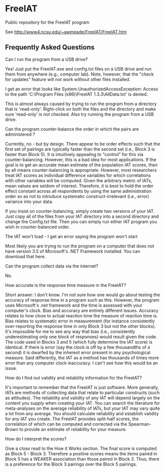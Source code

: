 # FreeIAT
Public repository for the FreeIAT program

See http://www4.ncsu.edu/~awmeade/FreeIAT/FreeIAT.htm

<h2>Frequently Asked Questions</h2>
 
Can I run the program from a USB drive?

Yes! Just put the FreeIAT.exe and config.txt files on a USB drive and run them from anywhere (e.g., computer lab). Note, however, that the "check for updates" feature will not work without other files installed.

I get an error that looks like System.UnauthorizedAccessException: Access to the path 'C:\Program Files (x86)\FreeIAT 1.3.3\AllData.txt' is denied.

This is almost always caused by trying to run the program from a directory that is 'read-only'. Right-click on both the files and the directory and make sure 'read-only' is not checked. Also try running the program from a USB drive.
 
Can the program counter-balance the order in which the pairs are administered ?

Currently, no - but by design. There appear to be order effects such that the first set of pairings are typically faster than the second set (i.e., Block 3 is faster than Block 5). It is intuitively appealing to "control" for this via counter-balancing. However, this is a bad idea for most applications. If the goal is to get an accurate mean estimate of the population IAT scores, then by all means counter-balancing is appropriate. However, most researchers treat IAT scores as individual difference variables for which correlations with other variables will be computed. Given the arbitrary metric of IATs, mean values are seldom of interest. Therefore, it is best to hold the order effect constant across all respondents by using the same administration order so as not to introduce systematic construct-irrelevant (i.e., error) variance into your data. 

If you insist on counter-balancing, simply create two versions of your IAT.  Just copy all of the files from your IAT directory into a second directory and change the Config.txt file.  Then you can simply run either IAT program you wish in counter-balanced order.

The IAT won't load - I get an error saying the program won't start

Most likely you are trying to run the program on a computer that does not have version 3.5 of Microsoft's .NET Framework installed.  You can download that here.

Can the program collect data via the internet?

No.

How accurate is the response time measure in the FreeIAT?

Short answer: I don't know. I'm not sure how one would go about testing the accuracy of response time in a program such as this. However, the program uses Microsoft's .net framework and the time is assessed with your computer's clock. Bias and accuracy are entirely different issues. Accuracy relates to how close to actual reaction time the measure of reaction time is. Bias relates to systematic error in measurement (for instance consistently over-reporting the response time in only Block 3 but not the other blocks). It's impossible for me to see any way that bias (i.e., consistently underestimating only one block of responses) would result given the code. The code used in Blocks 3 and 5 (which fully determine the IAT score) is identical. If there is error (say the clock is off by a few thousandths of a second) it is dwarfed by the inherent error present in any psychological measure. Said differently, the IAT as a method has thousands of times more error than any computer clock inaccuracy. I can't see how this would be an issue.

How do I find out validity and reliability information for the FreeIAT?

It's important to remember that the FreeIAT is just software. More generally, IATs are methods of collecting data that relate to particular constructs (such as attitudes). The reliability and validity of any IAT will depend largely on the content you supply when creating your IAT. You can search the literature for meta-analyses on the average reliability of IATs, but your IAT may vary quite a lot from any average. You should calculate reliability and establish validity for any IAT you create. The FreeIAT provides split-half scores, the correlation of which can be computed and corrected via the Spearman-Brown to provide an estimate of reliability for your measure.

 
How do I interpret the scores?

Give a close read to the How it Works section. The final score is computed as Block 5 - Block 3. Therefore a positive scores means the items paired in Block 5 has a WEAKER association than those paired in Block 3. Thus, there is a preference for the Block 3 pairings over the Block 5 pairings. 
